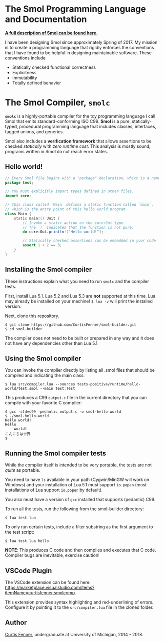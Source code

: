 # The Smol Programming Language and Documentation

**[A full description of Smol can be found here.](docs/smol.md)**

I have been designing Smol since approximately Spring of 2017.
My mission is to create a programming language that rigidly enforces the
conventions that I have found to be helpful
in designing maintainable software. These conventions include
* Statically checked functional correctness
* Explicitness
* Immutability
* Totally defined behavior

# The Smol Compiler, `smolc`

**`smolc`** is a highly-portable compiler for the toy programming language I
call Smol that emits standard-conforming ISO C99.
**Smol** is a pure, statically-typed, procedural programming language that
includes classes, interfaces, tagged unions, and generics.

Smol also includes a **verification framework** that allows assertions to be
checked *statically* with *zero runtime cost*. This analysis is mostly sound;
programs written in Smol do not reach error states.

## Hello world!

```java
// Every Smol file begins with a "package" declaration, which is a namespace.
package test;

// You must explicitly import types defined in other files.
import core;

// This class called `Main` defines a static function called `main`,
// which is the entry point of this hello world program.
class Main {
	static main!() Unit {
		// Invoke a static action on the core:Out type.
		// The `!` indicates that the function is not pure.
		do core:Out.println!("Hello world!");

		// Statically checked assertions can be embedded in your code
		assert 1 + 2 == 3;
	}
}
```

## Installing the Smol compiler

These instructions explain what you need to run `smolc` and the compiler tests.

First, install Lua 5.1. Lua 5.2 and Lua 5.3 are **not** supported at this time.
Lua may already be installed on your machine! `$ lua -v` will print the
installed version.

Next, clone this repository.

```
$ git clone https://github.com/CurtisFenner/smol-builder.git
$ cd smol-builder
```

The compiler does not need to be built or prepared in any way and it does not
have any dependencies other than Lua 5.1.

## Using the Smol compiler

You can invoke the compiler directly by listing all .smol files that should be
compiled and indicating the main class:

```
$ lua src/compiler.lua --sources tests-positive/runtime/hello-world/test.smol --main test:Test
```

This produces a C99 `output.c` file in the current directory that you can
compile with your favorite C compiler:

```
$ gcc -std=c99 -pedantic output.c -o smol-hello-world
$ ./smol-hello-world
Hello world!
Hello
	world!
こんにちは世界
$
```

## Running the Smol compiler tests

While the compiler itself is intended to be very portable, the tests are not
*quite* as portable.

You need to have `ls` available in your path (Cygwin/MinGW will work on Windows)
and your installation of Lua 5.1 must support `io.popen`
(most installations of Lua support `io.popen` by default).

You also must have a version of `gcc` installed that supports (pedantic) C99.

To run all the tests, run the following from the smol-builder directory:

```
$ lua test.lua
```

To only run certain tests, include a filter substring as the first argument to
the test script:

```
$ lua test.lua hello
```

**NOTE**: This produces C code and then compiles and executes that C code.
Compiler bugs are inevitable, exercise caution!

## VSCode Plugin

The VSCode extension can be found here:
https://marketplace.visualstudio.com/items?itemName=curtisfenner.smolcomp.

This extension provides syntax highlighting and red-underlining of errors.
Configure it by pointing it to the `src/compiler.lua` file in the cloned folder.

## Author

[Curtis Fenner](http://curtisfenner.com),
undergraduate at University of Michigan, 2014 - 2018.
